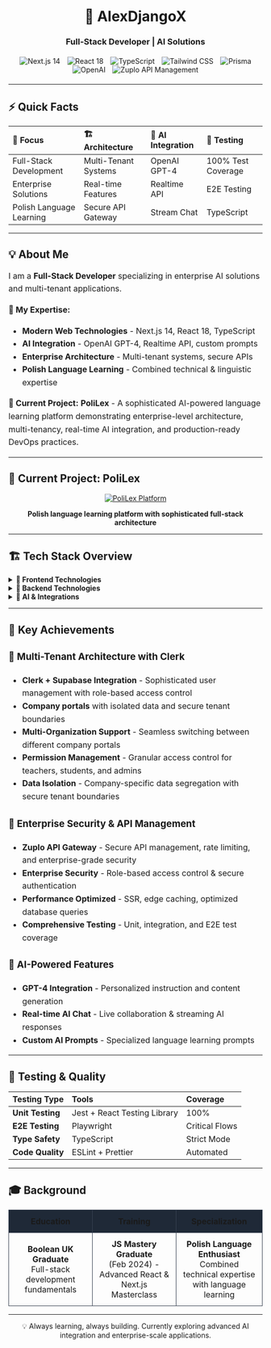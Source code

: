 <div align="center">
  <h1>🚀 AlexDjangoX</h1>
  <h3>Full-Stack Developer | AI Solutions</h3>
  
  <div style="margin: 20px 0;">
    <img src="https://img.shields.io/badge/Next.js-14-black?style=for-the-badge&logo=next.js&logoColor=white" alt="Next.js 14" style="margin: 0 5px;" />
    <img src="https://img.shields.io/badge/React-18-61DAFB?style=for-the-badge&logo=react&logoColor=black" alt="React 18" style="margin: 0 5px;" />
    <img src="https://img.shields.io/badge/TypeScript-007ACC?style=for-the-badge&logo=typescript&logoColor=white" alt="TypeScript" style="margin: 0 5px;" />
    <img src="https://img.shields.io/badge/Tailwind_CSS-38B2AC?style=for-the-badge&logo=tailwind-css&logoColor=white" alt="Tailwind CSS" style="margin: 0 5px;" />
    <img src="https://img.shields.io/badge/Prisma-2D3748?style=for-the-badge&logo=prisma&logoColor=white" alt="Prisma" style="margin: 0 5px;" />
    <img src="https://img.shields.io/badge/OpenAI-412991?style=for-the-badge&logo=openai&logoColor=white" alt="OpenAI" style="margin: 0 5px;" />
    <img src="https://img.shields.io/badge/Zuplo-API_Mgmt-FF00BD?style=for-the-badge&logo=data:image/svg+xml;base64,PHN2ZyB4bWxucz0iaHR0cDovL3d3dy53My5vcmcvMjAwMC9zdmciIHZpZXdCb3g9IjAgMCAyNCAyNCI+PHBhdGggZmlsbD0iI0ZGMDBDRCIgZD0iTTEyIDJMMiA3djEwbDEwIDUgMTAtNVY3bC0xMC01em0wIDJsOCA0djhsLTggNC04LTQtOC00IDgtNHoiLz48L3N2Zz4=" alt="Zuplo API Management" style="margin: 0 5px;" />
  </div>
</div>

---

## ⚡ **Quick Facts**

| **🎯 Focus**             | **🏗️ Architecture**  | **🤖 AI Integration** | **🧪 Testing**     |
| :----------------------- | :------------------- | :-------------------- | :----------------- |
| Full-Stack Development   | Multi-Tenant Systems | OpenAI GPT-4          | 100% Test Coverage |
| Enterprise Solutions     | Real-time Features   | Realtime API          | E2E Testing        |
| Polish Language Learning | Secure API Gateway   | Stream Chat           | TypeScript         |

---

## 💡 **About Me**

<div style="font-size: 16px; line-height: 1.6;">

I am a **Full-Stack Developer** specializing in enterprise AI solutions and multi-tenant applications.

**🎯 My Expertise:**

- **Modern Web Technologies** - Next.js 14, React 18, TypeScript
- **AI Integration** - OpenAI GPT-4, Realtime API, custom prompts
- **Enterprise Architecture** - Multi-tenant systems, secure APIs
- **Polish Language Learning** - Combined technical & linguistic expertise

**🚀 Current Project:**
**PoliLex** - A sophisticated AI-powered language learning platform demonstrating enterprise-level architecture, multi-tenancy, real-time AI integration, and production-ready DevOps practices.

</div>

---

## 🎯 **Current Project: PoliLex**

<div align="center">

[![PoliLex Platform](https://img.shields.io/badge/PoliLex-AI%20Enhanced%20Polish%20Learning-red?style=for-the-badge&logo=language&logoColor=white)](https://lexical-verb.vercel.app/)

**Polish language learning platform with sophisticated full-stack architecture**

</div>

---

## 🏗️ **Tech Stack Overview**

<details>
<summary><strong>🎨 Frontend Technologies</strong></summary>

| Technology         | Proficiency | Use Case                           |
| :----------------- | :---------: | :--------------------------------- |
| **Next.js 14**     | ⭐⭐⭐⭐⭐  | Server-side rendering & App Router |
| **React 18**       | ⭐⭐⭐⭐⭐  | Component-based UI development     |
| **TypeScript**     | ⭐⭐⭐⭐⭐  | Type-safe development              |
| **Tailwind CSS**   | ⭐⭐⭐⭐⭐  | Utility-first styling              |
| **ShadCN**         | ⭐⭐⭐⭐⭐  | Modern UI components               |
| **Lexical Editor** |  ⭐⭐⭐⭐   | Rich text editing                  |

</details>

<details>
<summary><strong>🔧 Backend Technologies</strong></summary>

| Technology            | Proficiency | Use Case                      |
| :-------------------- | :---------: | :---------------------------- |
| **Prisma ORM**        | ⭐⭐⭐⭐⭐  | Type-safe database operations |
| **PostgreSQL**        | ⭐⭐⭐⭐⭐  | Relational database           |
| **Supabase**          | ⭐⭐⭐⭐⭐  | Backend-as-a-Service          |
| **Clerk Auth**        | ⭐⭐⭐⭐⭐  | User authentication           |
| **Zuplo API Gateway** |  ⭐⭐⭐⭐   | Secure API management         |
| **Redis**             |  ⭐⭐⭐⭐   | Caching & sessions            |

</details>

<details>
<summary><strong>🤖 AI & Integrations</strong></summary>

| Technology              | Proficiency | Use Case               |
| :---------------------- | :---------: | :--------------------- |
| **OpenAI GPT-4**        | ⭐⭐⭐⭐⭐  | Language processing    |
| **OpenAI Realtime API** |  ⭐⭐⭐⭐   | Streaming AI responses |
| **Stream Chat**         |  ⭐⭐⭐⭐   | Real-time messaging    |
| **Whisper API**         |  ⭐⭐⭐⭐   | Speech recognition     |
| **DALL-E 3**            |  ⭐⭐⭐⭐   | Image generation       |

</details>

---

## 🌟 **Key Achievements**

<div style="font-size: 16px; line-height: 1.6;">

### 🏢 **Multi-Tenant Architecture with Clerk**

- **Clerk + Supabase Integration** - Sophisticated user management with role-based access control
- **Company portals** with isolated data and secure tenant boundaries
- **Multi-Organization Support** - Seamless switching between different company portals
- **Permission Management** - Granular access control for teachers, students, and admins
- **Data Isolation** - Company-specific data segregation with secure tenant boundaries

### 🔐 **Enterprise Security & API Management**

- **Zuplo API Gateway** - Secure API management, rate limiting, and enterprise-grade security
- **Enterprise Security** - Role-based access control & secure authentication
- **Performance Optimized** - SSR, edge caching, optimized database queries
- **Comprehensive Testing** - Unit, integration, and E2E test coverage

### 🤖 **AI-Powered Features**

- **GPT-4 Integration** - Personalized instruction and content generation
- **Real-time AI Chat** - Live collaboration & streaming AI responses
- **Custom AI Prompts** - Specialized language learning prompts

</div>

---

## 🧪 **Testing & Quality**

| **Testing Type** | **Tools**                    | **Coverage**   |
| :--------------- | :--------------------------- | :------------- |
| **Unit Testing** | Jest + React Testing Library | 100%           |
| **E2E Testing**  | Playwright                   | Critical Flows |
| **Type Safety**  | TypeScript                   | Strict Mode    |
| **Code Quality** | ESLint + Prettier            | Automated      |

---

## 🎓 **Background**

<table width="100%" style="font-size: 16px;">
<tr>
<td width="33%" style="text-align: center; padding: 12px; border: 1px solid #374151; background-color: #1f2937;"><strong>Education</strong></td>
<td width="33%" style="text-align: center; padding: 12px; border: 1px solid #374151; background-color: #1f2937;"><strong>Training</strong></td>
<td width="34%" style="text-align: center; padding: 12px; border: 1px solid #374151; background-color: #1f2937;"><strong>Specialization</strong></td>
</tr>
<tr>
<td style="text-align: center; padding: 12px; border: 1px solid #374151;"><strong>Boolean UK Graduate</strong><br>Full-stack development fundamentals</td>
<td style="text-align: center; padding: 12px; border: 1px solid #374151;"><strong>JS Mastery Graduate</strong><br>(Feb 2024) - Advanced React & Next.js Masterclass</td>
<td style="text-align: center; padding: 12px; border: 1px solid #374151;"><strong>Polish Language Enthusiast</strong><br>Combined technical expertise with language learning</td>
</tr>
</table>

---

<div align="center">
  <sub style="font-size: 14px;">💡 Always learning, always building. Currently exploring advanced AI integration and enterprise-scale applications.</sub>
</div>

